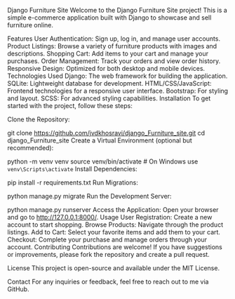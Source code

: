 Django Furniture Site
Welcome to the Django Furniture Site project! This is a simple e-commerce application built with Django to showcase and sell furniture online.

Features
User Authentication: Sign up, log in, and manage user accounts.
Product Listings: Browse a variety of furniture products with images and descriptions.
Shopping Cart: Add items to your cart and manage your purchases.
Order Management: Track your orders and view order history.
Responsive Design: Optimized for both desktop and mobile devices.
Technologies Used
Django: The web framework for building the application.
SQLite: Lightweight database for development.
HTML/CSS/JavaScript: Frontend technologies for a responsive user interface.
Bootstrap: For styling and layout.
SCSS: For advanced styling capabilities.
Installation
To get started with the project, follow these steps:

Clone the Repository:



git clone https://github.com/jvdkhosravi/django_Furniture_site.git
cd django_Furniture_site
Create a Virtual Environment (optional but recommended):


python -m venv venv
source venv/bin/activate  # On Windows use `venv\Scripts\activate`
Install Dependencies:



pip install -r requirements.txt
Run Migrations:



python manage.py migrate
Run the Development Server:



python manage.py runserver
Access the Application: Open your browser and go to http://127.0.0.1:8000/.
Usage
User Registration: Create a new account to start shopping.
Browse Products: Navigate through the product listings.
Add to Cart: Select your favorite items and add them to your cart.
Checkout: Complete your purchase and manage orders through your account.
Contributing
Contributions are welcome! If you have suggestions or improvements, please fork the repository and create a pull request.

License
This project is open-source and available under the MIT License.

Contact
For any inquiries or feedback, feel free to reach out to me via GitHub.
